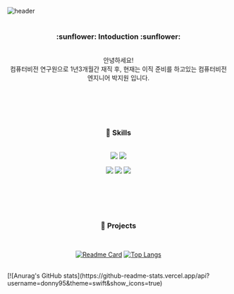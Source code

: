 ![header](https://capsule-render.vercel.app/api?type=rect&color=0033CC&height=250&section=header&text=Hello%20I'm%20Jiwon&fontSize=90&animation=fadeIn&fontColor=FFFF33)
<br><br>

<div align=center>
  <h3>  :sunflower: Intoduction  :sunflower: </h3>
  <br>
  안녕하세요!<br>컴퓨터비전 연구원으로 1년3개월간 재직 후, 현재는 이직 준비를 하고있는 컴퓨터비전 엔지니어 박지원 입니다.


<br><br><br><br>

### :crystal_ball: Skills
<!--각 언어별 로고--> 
<br>
<img src="https://img.shields.io/badge/Python-3776AB?style=flat&logo=Python&logoColor=white"> <img src="https://img.shields.io/badge/Docker-2496ED?style=flat&logo=Docker&logoColor=white"/>

<img src="https://img.shields.io/badge/Tensorflow-FF6F00?style=flat&logo=Tensorflow&logoColor=white"/> <img src="https://img.shields.io/badge/Pytorch-EE4C2C?style=flat&logo=Pytorch&logoColor=white"/> <img src="https://img.shields.io/badge/Keras-D00000?style=flat&logo=Keras&logoColor=white"/>

 <br><br><br><br>
 ### :wrench: Projects
 <br> 

[![Readme Card](https://github-readme-stats.vercel.app/api/pin/?username=donny95&theme=swift&repo=Hair_Segmentation)](https://github.com/donny95/Hair_Segmentation) [![Top Langs](https://github-readme-stats.vercel.app/api/top-langs/?username=donny95&layout=compact)](https://github.com/donny95/Hair_Segmentation)

</div>

<br>
[![Anurag's GitHub stats](https://github-readme-stats.vercel.app/api?username=donny95&theme=swift&show_icons=true)

